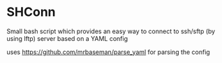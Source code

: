 # SHConn

Small bash script which provides an easy way to connect to ssh/sftp (by using lftp) server based on a YAML config




uses https://github.com/mrbaseman/parse_yaml for parsing the config
